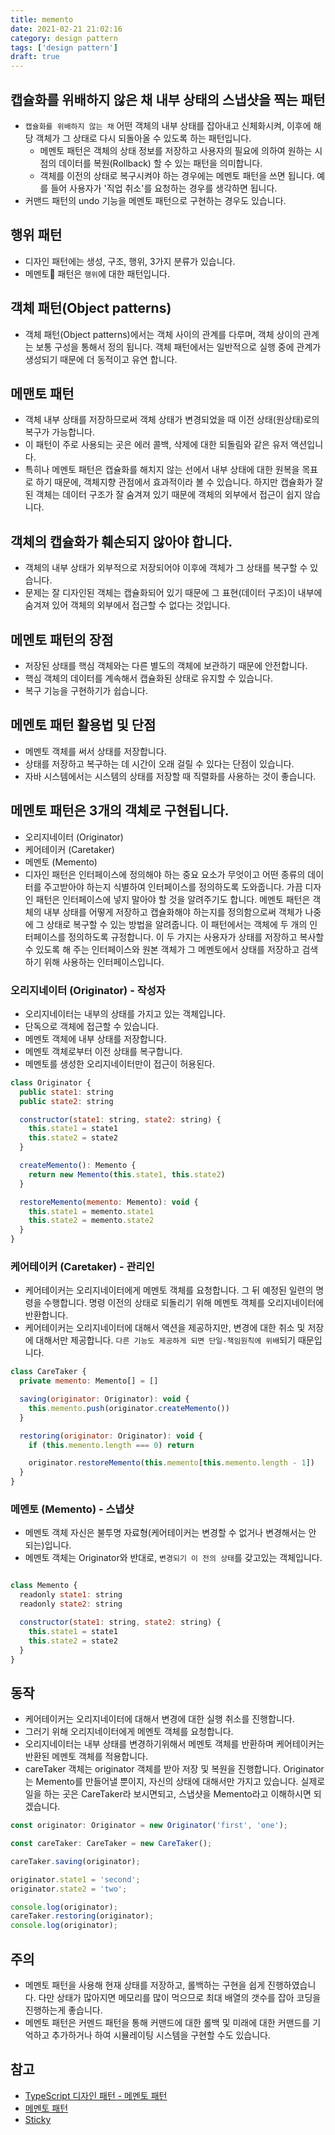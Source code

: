 ```yaml
---
title: memento
date: 2021-02-21 21:02:16
category: design pattern
tags: ['design pattern']
draft: true
---
```


## 캡슐화를 위배하지 않은 채 내부 상태의 스냅샷을 찍는 패턴

- `캡슐화를 위배하지 않는 채` 어떤 객체의 내부 상태를 잡아내고 신체화시켜, 이후에 해당 객체가 그 상태로 다시 되돌아올 수 있도록 하는 패턴입니다.
  - 메멘토 패턴은 객체의 상태 정보를 저장하고 사용자의 필요에 의하여 원하는 시점의 데이터를 복원(Rollback) 할 수 있는 패턴을 의미합니다.
  - 객체를 이전의 상태로 복구시켜야 하는 경우에는 메멘토 패턴을 쓰면 됩니다. 예를 들어 사용자가 '직업 취소'를 요청하는 경우를 생각하면 됩니다.
- 커맨드 패턴의 undo 기능을 메멘토 패턴으로 구현하는 경우도 있습니다.

## 행위 패턴

- 디자인 패턴에는 생성, 구조, 행위, 3가지 분류가 있습니다.
- 메멘토 패턴은 `행위`에 대한 패턴입니다.

## 객체 패턴(Object patterns)

- 객체 패턴(Object patterns)에서는 객체 사이의 관계를 다루며, 객체 상이의 관계는 보통 구성을 통해서 정의 됩니다. 객체 패턴에서는 일반적으로 실행 중에 관계가 생성되기 때문에 더 동적이고 유연 합니다.

## 메맨토 패턴

- 객체 내부 상태를 저장하므로써 객체 상태가 변경되었을 때 이전 상태(원상태)로의 복구가 가능합니다.
- 이 패턴이 주로 사용되는 곳은 에러 콜백, 삭제에 대한 되돌림와 같은 유저 액션입니다.
- 특히나 메멘토 패턴은 캡슐화를 해치지 않는 선에서 내부 상태에 대한 원복을 목표로 하기 때문에, 객체지향 관점에서 효과적이라 볼 수 있습니다. 하지만 캡슐화가 잘 된 객체는 데이터 구조가 잘 숨겨져 있기 때문에 객체의 외부에서 접근이 쉽지 않습니다.

## 객체의 캡슐화가 훼손되지 않아야 합니다.

- 객체의 내부 상태가 외부적으로 저장되어야 이후에 객체가 그 상태를 복구할 수 있습니다.
- 문제는 잘 디자인된 객체는 캡슐화되어 있기 때문에 그 표현(데이터 구조)이 내부에 숨겨져 있어 객체의 외부에서 접근할 수 없다는 것입니다.

## 메멘토 패턴의 장점

- 저장된 상태를 핵심 객체와는 다른 별도의 객체에 보관하기 때문에 안전합니다.
- 핵심 객체의 데이터를 계속해서 캡슐화된 상태로 유지할 수 있습니다.
- 복구 기능을 구현하기가 쉽습니다.

## 메멘토 패턴 활용법 및 단점

- 메멘토 객체를 써서 상태를 저장합니다.
- 상태를 저장하고 복구하는 데 시간이 오래 걸릴 수 있다는 단점이 있습니다.
- 자바 시스템에서는 시스템의 상태를 저장할 때 직렬화를 사용하는 것이 좋습니다.

## 메멘토 패턴은 3개의 객체로 구현됩니다.

- 오리지네이터 (Originator)
- 케어테이커 (Caretaker)
- 메멘토 (Memento)
- 디자인 패턴은 인터페이스에 정의해야 하는 중요 요소가 무엇이고 어떤 종류의 데이터를 주고받아야 하는지 식별하여 인터페이스를 정의하도록 도와줍니다. 가끔 디자인 패턴은 인터페이스에 넣지 말아야 할 것을 알려주기도 합니다. 메멘토 패턴은 객체의 내부 상태를 어떻게 저장하고 캡슐화해야 하는지를 정의함으로써 객체가 나중에 그 상태로 복구할 수 있는 방법을 알려줍니다. 이 패턴에서는 객체에 두 개의 인터페이스를 정의하도록 규정합니다. 이 두 가지는 사용자가 상태를 저장하고 복사할 수 있도록 해 주는 인터페이스와 원본 객체가 그 메멘토에서 상태를 저장하고 검색하기 위해 사용하는 인터페이스입니다.

### 오리지네이터 (Originator) - 작성자

- 오리지네이터는 내부의 상태를 가지고 있는 객체입니다.
- 단독으로 객체에 접근할 수 있습니다.
- 메멘토 객체에 내부 상태를 저장합니다.
- 메멘토 객체로부터 이전 상태를 복구합니다.
- 메멘토를 생성한 오리지네이터만이 접근이 허용된다.

```js
class Originator {
  public state1: string
  public state2: string

  constructor(state1: string, state2: string) {
    this.state1 = state1
    this.state2 = state2
  }

  createMemento(): Memento {
    return new Memento(this.state1, this.state2)
  }

  restoreMemento(memento: Memento): void {
    this.state1 = memento.state1
    this.state2 = memento.state2
  }
}

```

### 케어테이커 (Caretaker) - 관리인

- 케어테이커는 오리지네이터에게 메멘토 객체를 요청합니다. 그 뒤 예정된 일련의 명령을 수행합니다. 명령 이전의 상태로 되돌리기 위해 메멘토 객체를 오리지네이터에 반환합니다.
- 케어테이커는 오리지네이터에 대해서 액션을 제공하지만, 변경에 대한 취소 및 저장에 대해서만 제공합니다. `다른 기능도 제공하게 되면 단일-책임원칙에 위배`되기 때문입니다.

```js
class CareTaker {
  private memento: Memento[] = []

  saving(originator: Originator): void {
    this.memento.push(originator.createMemento())
  }

  restoring(originator: Originator): void {
    if (this.memento.length === 0) return

    originator.restoreMemento(this.memento[this.memento.length - 1])
  }
}

```

### 메멘토 (Memento) - 스냅샷

- 메멘토 객체 자신은 불투명 자료형(케어테이커는 변경할 수 없거나 변경해서는 안 되는)입니다.
- 메멘토 객체는 Originator와 반대로, `변경되기 이 전의 상태`를 갖고있는 객체입니다.

```js

class Memento {
  readonly state1: string
  readonly state2: string

  constructor(state1: string, state2: string) {
    this.state1 = state1
    this.state2 = state2
  }
}

```

## 동작

- 케어테이커는 오리지네이터에 대해서 변경에 대한 실행 취소를 진행합니다.
- 그러기 위해 오리지네이터에게 메멘토 객체를 요청합니다.
- 오리지네이터는 내부 상태를 변경하기위해서 메멘토 객체를 반환하며 케어테이커는 반환된 메멘토 객체를 적용합니다.
- careTaker 객체는 originator 객체를 받아 저장 및 복원을 진행합니다. Originator는 Memento를 만들어낼 뿐이지, 자신의 상태에 대해서만 가지고 있습니다. 실제로 일을 하는 곳은 CareTaker라 보시면되고, 스냅샷을 Memento라고 이해하시면 되겠습니다.

```js
const originator: Originator = new Originator('first', 'one');

const careTaker: CareTaker = new CareTaker();

careTaker.saving(originator);

originator.state1 = 'second';
originator.state2 = 'two';

console.log(originator);
careTaker.restoring(originator);
console.log(originator);
```

## 주의

- 메멘토 패턴을 사용해 현재 상태를 저장하고, 롤백하는 구현을 쉽게 진행하였습니다. 다만 상태가 많아지면 메모리를 많이 먹으므로 최대 배열의 갯수를 잡아 코딩을 진행하는게 좋습니다.
- 메멘토 패턴은 커멘드 패턴을 통해 커맨드에 대한 롤백 및 미래에 대한 커맨드를 기억하고 추가하거나 하여 시뮬레이팅 시스템을 구현할 수도 있습니다.

## 참고

- [TypeScript 디자인 패턴 - 메멘토 패턴](https://vallista.kr/2020/06/07/TypeScript-%EB%94%94%EC%9E%90%EC%9D%B8-%ED%8C%A8%ED%84%B4-%EB%A9%94%EB%A9%98%ED%86%A0-%ED%8C%A8%ED%84%B4/)
- [메멘토 패턴](https://ko.wikipedia.org/wiki/%EB%A9%94%EB%A9%98%ED%86%A0_%ED%8C%A8%ED%84%B4)
- [Sticky](https://sticky32.tistory.com/entry/디자인패턴-메멘토-패턴Memento-Pattern)
